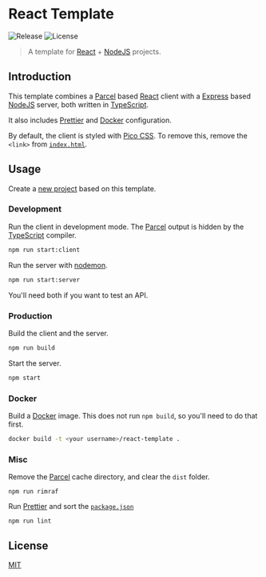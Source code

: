 # React Template

![Release](https://img.shields.io/github/package-json/v/Jadie-Wadie/react-template)
![License](https://img.shields.io/github/license/Jadie-Wadie/react-template)

> A template for [React](https://reactjs.org/) + [NodeJS](https://nodejs.org/en/) projects.

## Introduction

This template combines a [Parcel](https://parceljs.org/) based [React](https://reactjs.org/) client with a [Express](https://expressjs.com/) based [NodeJS](https://nodejs.org/en/) server, both written in [TypeScript](https://www.typescriptlang.org/).

It also includes [Prettier](https://prettier.io/) and [Docker](https://www.docker.com/) configuration.

By default, the client is styled with [Pico CSS](https://picocss.com/). To remove this, remove the `<link>` from [`index.html`](/public/index.html).

## Usage

Create a [new project](https://github.com/Jadie-Wadie/react-template/generate) based on this template.

### Development

Run the client in development mode. The [Parcel](https://parceljs.org/) output is hidden by the [TypeScript](https://www.typescriptlang.org/) compiler.

```sh
npm run start:client
```

Run the server with [nodemon](https://nodemon.io/).

```sh
npm run start:server
```

You'll need both if you want to test an API.

### Production

Build the client and the server.

```sh
npm run build
```

Start the server.

```sh
npm start
```

### Docker

Build a [Docker](https://www.docker.com/) image. This does not run `npm build`, so you'll need to do that first.

```sh
docker build -t <your username>/react-template .
```

### Misc

Remove the [Parcel](https://parceljs.org/) cache directory, and clear the `dist` folder.

```
npm run rimraf
```

Run [Prettier](https://prettier.io/) and sort the [`package.json`](package.json)

```
npm run lint
```

## License

[MIT](LICENSE)
